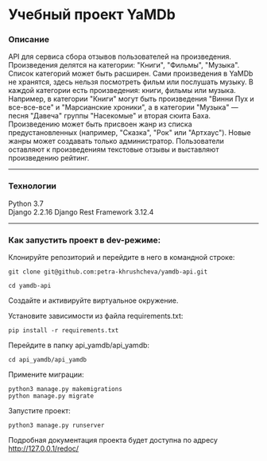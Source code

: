 # Учебный проект YaMDb

### Описание
API для сервиса сбора отзывов пользователей на произведения. Произведения делятся на категории: "Книги", "Фильмы", "Музыка". Список категорий может быть расширен.
Сами произведения в YaMDb не хранятся, здесь нельзя посмотреть фильм или послушать музыку.
В каждой категории есть произведения: книги, фильмы или музыка. Например, в категории "Книги" могут быть произведения "Винни Пух и все-все-все" и "Марсианские хроники", а в категории "Музыка" — песня "Давеча" группы "Насекомые" и вторая сюита Баха. Произведению может быть присвоен жанр из списка предустановленных (например, "Сказка", "Рок" или "Артхаус"). Новые жанры может создавать только администратор.
Пользователи оставляют к произведениям текстовые отзывы и выставляют произведению рейтинг.
***
### Технологии
Python 3.7  
Django 2.2.16
Django Rest Framework 3.12.4
***

### Как запустить проект в dev-режиме:

Клонируйте репозиторий и перейдите в него в командной строке:

```
git clone git@github.com:petra-khrushcheva/yamdb-api.git
```

```
cd yamdb-api
```

Cоздайте и активируйте виртуальное окружение.

Установите зависимости из файла requirements.txt:

```
pip install -r requirements.txt
```

Перейдите в папку api_yamdb/api_yamdb:

```
cd api_yamdb/api_yamdb
```

Примените миграции:

```
python3 manage.py makemigrations
python manage.py migrate
```

Запустите проект:

```
python3 manage.py runserver
```

Подробная документация проекта будет доступна по адресу http://127.0.0.1/redoc/